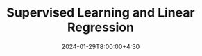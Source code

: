 ---
type: lecture
date: 2024-01-29T8:00:00+4:30
title: Supervised Learning and Linear Regression
tldr: "Empirical laws, linear models, and the least squares method."
# thumbnail: /static_files/thumbnail/world-data-model.png
links: 
    - url: /content/notes/ml_intro_notes/
      name: Notes 
---